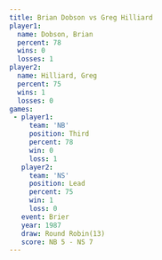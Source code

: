 ```yaml
---
title: Brian Dobson vs Greg Hilliard
player1:              
  name: Dobson, Brian 
  percent: 78         
  wins: 0             
  losses: 1           
player2:              
  name: Hilliard, Greg
  percent: 75         
  wins: 1             
  losses: 0           
games:
 - player1:         
     team: 'NB'     
     position: Third
     percent: 78    
     win: 0         
     loss: 1        
   player2:        
     team: 'NS'    
     position: Lead
     percent: 75   
     win: 1        
     loss: 0       
   event: Brier         
   year: 1987           
   draw: Round Robin(13)
   score: NB 5 - NS 7   
---
```

